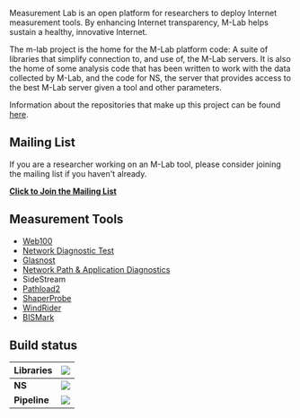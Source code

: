Measurement Lab is an open platform for researchers to deploy Internet measurement tools. By enhancing Internet transparency, M-Lab helps sustain a healthy, innovative Internet.

The m-lab project is the home for the M-Lab platform code: A suite of libraries that simplify connection to, and use of, the M-Lab servers. It is also the home of some analysis code that has been written to work with the data collected by M-Lab, and the code for NS, the server that provides access to the best M-Lab server given a tool and other parameters.

Information about the repositories that make up this project can be found [here](https://code.google.com/p/m-lab/wiki/Repositories).


## Mailing List ##
If you are a researcher working on an M-Lab tool, please consider joining the mailing list if you haven't
already.

**[Click to Join the Mailing List](http://mail.measurementlab.net/mailman/listinfo/m-lab-research_measurementlab.net)**

## Measurement Tools ##
  * [Web100](http://code.google.com/p/m-lab-research/wiki/Web100DataFormat)
  * [Network Diagnostic Test](http://code.google.com/p/ndt)
  * [Glasnost](http://code.google.com/p/glasnost)
  * [Network Path & Application Diagnostics](http://code.google.com/p/m-lab-research/wiki/NPADDataFormat)
  * SideStream
  * [Pathload2](https://code.google.com/p/pathload2-gatech/)
  * [ShaperProbe](http://www.cc.gatech.edu/~partha/diffprobe/shaperprobe.html)
  * [WindRider](http://www.cs.northwestern.edu/~ict992/mobile.htm)
  * [BISMark](http://redmine.projectbismark.net/)

## Build status ##
|**Libraries**|<a href='https://drone.io/m-lab/m-lab.libraries/latest'><img src='https://drone.io/m-lab/m-lab.libraries/status.png' /></a>|
|:------------|:--------------------------------------------------------------------------------------------------------------------------|
|**NS**|<a href='https://drone.io/m-lab/m-lab.ns/latest'><img src='https://drone.io/m-lab/m-lab.ns/status.png' /></a>|
|**Pipeline**|<a href='https://drone.io/m-lab/m-lab.pipeline/latest'><img src='https://drone.io/m-lab/m-lab.pipeline/status.png' /></a>|